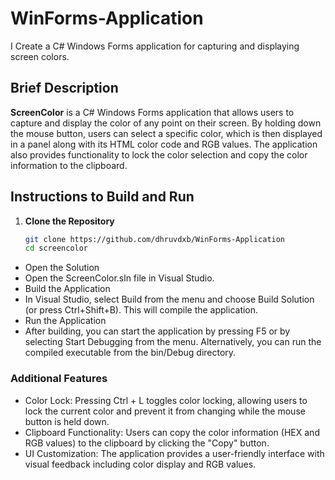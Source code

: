 # WinForms-Application
I Create a C# Windows Forms application for capturing and displaying screen colors.

## Brief Description

**ScreenColor** is a C# Windows Forms application that allows users to capture and display the color of any point on their screen. 
By holding down the mouse button, users can select a specific color, which is then displayed in a panel along with its HTML color code and RGB values. 
The application also provides functionality to lock the color selection and copy the color information to the clipboard.

## Instructions to Build and Run

1. **Clone the Repository**
   ```bash
   git clone https://github.com/dhruvdxb/WinForms-Application
   cd screencolor
- Open the Solution
- Open the ScreenColor.sln file in Visual Studio.
- Build the Application
- In Visual Studio, select Build from the menu and choose Build Solution (or press Ctrl+Shift+B). This will compile the application.
- Run the Application
- After building, you can start the application by pressing F5 or by selecting Start Debugging from the menu. Alternatively, you can run the compiled executable from the bin/Debug directory.

### Additional Features
- Color Lock: Pressing Ctrl + L toggles color locking, allowing users to lock the current color and prevent it from changing while the mouse button is held down.
- Clipboard Functionality: Users can copy the color information (HEX and RGB values) to the clipboard by clicking the "Copy" button.
- UI Customization: The application provides a user-friendly interface with visual feedback including color display and RGB values.
